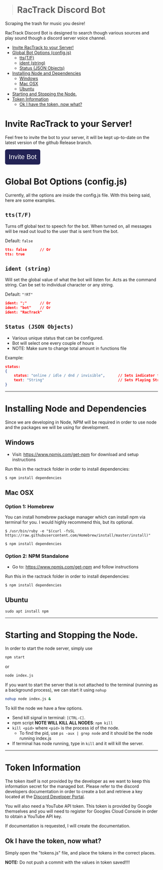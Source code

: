 <style>
button
{
	padding: 12px;
	border-radius: 6px;
	border-color: #232323;
	border: none;
	background-color: #232355;
	color: white;
	font-size: 22px;
}
</style>

> # RacTrack Discord Bot
Scraping the trash for music you desire!

RacTrack Discord Bot is designed to search though various sources and play sound though a discord server voice channel.

- [Invite RacTrack to your Server!](#invite-ractrack-to-your-server)
- [Global Bot Options (config.js)](#global-bot-options-configjs)
	- [tts(T/F)](#ttstf)
	- [ident (string)](#ident-string)
	- [Status (JSON Objects)](#status-json-objects)
- [Installing Node and Dependencies](#installing-node-and-dependencies)
	- [Windows](#windows)
	- [Mac OSX](#mac-osx)
	- [Ubuntu](#ubuntu)
- [Starting and Stopping the Node.](#starting-and-stopping-the-node)
- [Token Information](#token-information)
	- [Ok I have the token, now what?](#ok-i-have-the-token-now-what)


# Invite RacTrack to your Server!

Feel free to invite the bot to your server, it will be kept up-to-date on the latest version of the github Release branch.

<button onclick="window.location.href = 'https://discordapp.com/api/oauth2/authorize?client_id=629333981778804739&permissions=0&scope=bot';">Invite Bot</button>


# Global Bot Options (config.js)
Currently, all the options are inside the config.js file. With this being said, here are some examples.

## `tts(T/F)`
Turns off global text to speech for the bot. When turned on, all messages will be read out loud to the user that is sent from the bot.

Default: `false`
```json
tts: false 		// Or
tts: true
```

## `ident (string)`
Will set the global value of what the bot will listen for. Acts as the command string. Can be set to individual character or any string.

Default: `"!RT"`
```json
ident: ";"		// Or
ident: "bot"	// Or
ident: "RacTrack"
```

## `Status (JSON Objects)`
- Various unique status that can be configured.
- Bot will select one every couple of hours
- NOTE: Make sure to change total amount in functions file

Example: 
```json
status:
{
	status: "online / idle / dnd / invisible",		// Sets indicator for bot
	text: "String"									// Sets Playing String
}
```

<hr>

# Installing Node and Dependencies
Since we are developing in Node, NPM will be required in order to use node and the packages we will be using for development.

## Windows
- Visit: https://www.npmjs.com/get-npm for download and setup instructions

Run this in the ractrack folder in order to install dependencies:
```
$ npm install dependencies
```

## Mac OSX

### Option 1: Homebrew
You can install homebrew package manager which can install npm via terminal for you. I would 
highly recommend this, but its optional.

```
$ /usr/bin/ruby -e "$(curl -fsSL https://raw.githubusercontent.com/Homebrew/install/master/install)"

$ npm install dependencies
```

### Option 2: NPM Standalone
- Go to: https://www.npmjs.com/get-npm and follow instructions

Run this in the ractrack folder in order to install dependencies:
```
$ npm install dependencies
```

## Ubuntu
```
sudo apt install npm
```

<hr>

# Starting and Stopping the Node.
In order to start the node server, simply use
```bash
npm start
```
or
```bash
node index.js
```
If you want to start the server that is not attached to the terminal (running as a background process), we can start it using `nohup`
```bash
nohup node index.js &
```


To kill the node we have a few options.
- Send kill signal in terminal: `[CTRL-C]`.
- npm script **NOTE WILL KILL ALL NODES**: `npm kill`
- `kill <pid>` where `<pid>` is the process id of the node.
  - To find the pid, use `ps -aux | grep node` and it should be the node running index.js
- If terminal has node running, type in `kill` and it will kill the server.

<hr>

# Token Information

The token itself is not provided by the developer as we want to keep this information secret for the managed bot. Please refer to the discord developers documentation in order to create a bot and retrieve a key located at the [Discord Developer Portal](https://discordapp.com/developers/docs/intro).

You will also need a YouTube API token. This token is provided by Google themselves and you will need to register for Googles Cloud Console in order to obtain a YouTube API key.

If documentation is requested, I will create the documentation.

## Ok I have the token, now what?

Simply open the "tokens.js" file, and place the tokens in the correct places.

**NOTE:** Do not push a commit with the values in token saved!!!!
